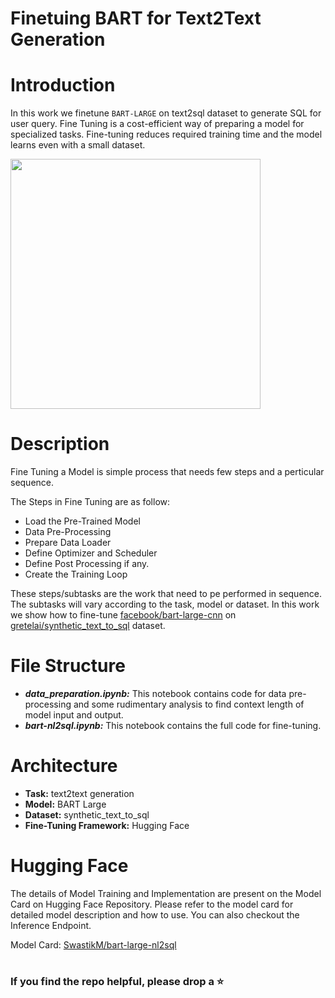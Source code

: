 # Finetuing BART for Text2Text Generation

# Introduction

In this work we finetune `BART-LARGE` on text2sql dataset to generate SQL for user query. Fine Tuning is a cost-efficient way of preparing a model for specialized tasks. Fine-tuning reduces required training time and the model learns even with a small dataset.

<img src="https://github.com/swastikmaiti/SwastikM-bart-large-nl2sql/blob/023cf97b5ab5e437d7438abea8d99732531895a7/bart-nl2sql.png" height='400' width='400'>


# Description

Fine Tuning a Model is simple process that needs few steps and a perticular sequence.

The Steps in Fine Tuning are as follow:
  -  Load the Pre-Trained Model
  -  Data Pre-Processing
  -  Prepare Data Loader
  -  Define Optimizer and Scheduler
  -  Define Post Processing if any.
  -  Create the Training Loop

These steps/subtasks are the work that need to pe performed in sequence. The subtasks will vary according to the task, model or dataset.
In this work we show how to fine-tune [facebook/bart-large-cnn](https://huggingface.co/facebook/bart-large-cnn) on [gretelai/synthetic_text_to_sql](https://huggingface.co/datasets/gretelai/synthetic_text_to_sql) dataset.

# File Structure
- ***data_preparation.ipynb:*** This notebook contains code for data pre-processing and some rudimentary analysis to find context length of model input and output.
- ***bart-nl2sql.ipynb:*** This notebook contains the full code for fine-tuning.

# Architecture
- **Task:** text2text generation
- **Model:** BART Large
- **Dataset:** synthetic_text_to_sql
- **Fine-Tuning Framework:** Hugging Face

# Hugging Face

The details of Model Training and Implementation are present on the Model Card on Hugging Face Repository. Please refer to the model card for detailed model description and how to use.
You can also checkout the Inference Endpoint.

Model Card: [SwastikM/bart-large-nl2sql](https://huggingface.co/SwastikM/bart-large-nl2sql)

#
### If you find the repo helpful, please drop a ⭐
